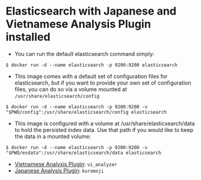# Elasticsearch with Japanese and Vietnamese Analysis Plugin installed

- You can run the default elasticsearch command simply:
```
$ docker run -d --name elasticsearch -p 9200:9200 elasticsearch
```

- This image comes with a default set of configuration files for elasticsearch, but if you want to provide your own set of configuration files, you can do so via a volume mounted at `/usr/share/elasticsearch/config`
```
$ docker run -d --name elasticsearch -p 9200:9200 -v "$PWD/config":/usr/share/elasticsearch/config elasticsearch
```

- This image is configured with a volume at /usr/share/elasticsearch/data to hold the persisted index data. Use that path if you would like to keep the data in a mounted volume:
```
$ docker run -d --name elasticsearch -p 9200:9200 -v "$PWD/esdata":/usr/share/elasticsearch/data elasticsearch
```

- [Vietnamese Analysis Plugin](https://github.com/duydo/elasticsearch-analysis-vietnamese): `vi_analyzer`
- [Japanese Analysis Plugin](https://www.elastic.co/guide/en/elasticsearch/plugins/current/analysis-kuromoji.html): `kuromoji`
